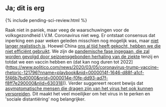 ## Ja; dit is erg 

{% include pending-sci-review.html %}

Raak niet in paniek, maar veeg de waarschuwingen voor de volksgezondheid I.V.M. Coronavirus niet weg. Er ontstaat consensus dat inperking een paar weken geleden misschien nog mogelijk was, maar [niet langer realistisch is](https://twitter.com/uwmnewsroom/status/1236020906956189696). Hoewel China [ons al tijd heeft gekocht, hebben we die niet efficiënt gebruikt](https://twitter.com/florian_krammer/status/1236344865924972545). We zijn de [pandemische fase ingegaan, die zal worden gevolgd door seizoensgebonden herhaling van de ziekte](https://twitter.com/NAChristakis/status/1235983934187544578) tenzij en totdat we een vaccin hebben en (dat kan nog duren tot 2022](https://www.politico.com/news/2020/03/05/coronavirus-trump-vaccine-rhetoric-121796?nname=playbook&nid=0000014f-1646-d88f-a1cf-5f46b7bd0000&nrid=0000014e-f0fe-dd93-ad7f-f8ff7e290000&nlid=630318)). 
Verder suggereert recent bewijs dat [asymptomatische mensen die dragen zijn van het virus het ook kunnen verspreiden](https://www.cnn.com/2020/03/14/health/coronavirus-asymptomatic-spread/index.html). Dit maakt het veel moeilijker om het virus in te perken en 'sociale distantiëring' nog belangrijker. 
